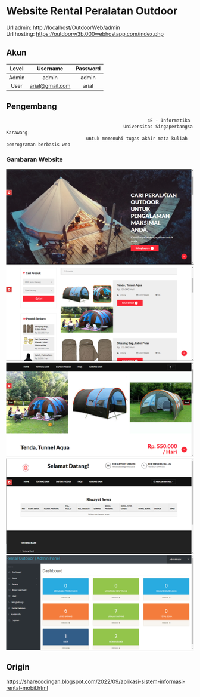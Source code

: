 # Website Rental Peralatan Outdoor 
Url admin: http://localhost/OutdoorWeb/admin
<br>
Url hosting: https://outdoorw3b.000webhostapp.com/index.php

## Akun
   Level   |     Username      | Password 
:---------:|:-----------------:|:--------:
 Admin     |  admin            | admin    
 User      |  arial@gmail.com  | arial    

## Pengembang
                                                         4E - Informatika 
                                                Universitas Singaperbangsa Karawang
                                  untuk memenuhi tugas akhir mata kuliah pemrograman berbasis web

### Gambaran Website
![dashboard](img/Img1.png)
![daftar produk](img/Img2.png)
![produk](img/Img3.png)
![sewa](img/Img4.png)
![admin](img/Img5.png)

## Origin 
https://sharecodingan.blogspot.com/2022/09/aplikasi-sistem-informasi-rental-mobil.html
